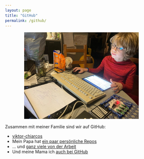 ```yaml
---
layout: page
title: "GitHub"
permalink: /github/
---
```


<div style="text-align: center;">
	<img src="../assets/images/2024-11-23-wir-lernen-git.jpg" alt="Bild: wir lernen git" style="width: 75%" />
</div>

Zusammen mit meiner Familie sind wir auf GitHub:

- [viktor-chiarcos](viktor-chiarcos)
- Mein Papa hat [ein paar persönliche Repos](https://github.com/chiarcos)
- ... und [ganz viele von der Arbeit](https://github.com/acoli-repo/)
- Und meine Mama ich [auch bei GitHub](https://github.com/chia01)  

